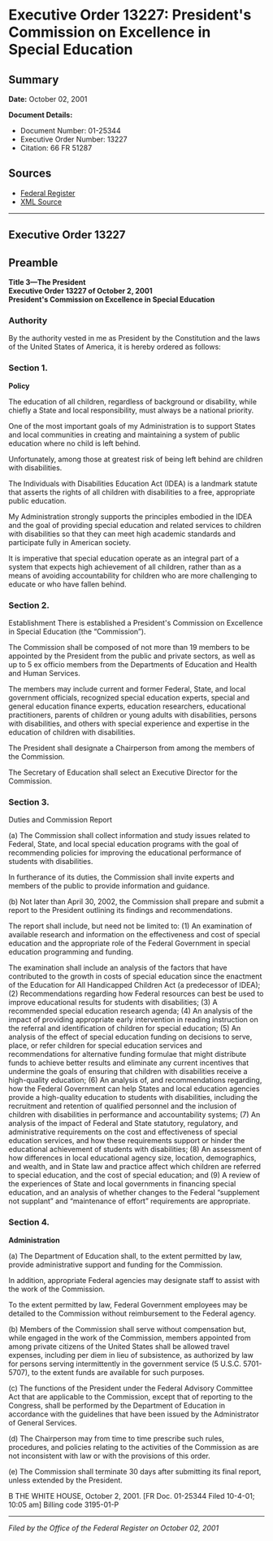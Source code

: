 # Executive Order 13227: President's Commission on Excellence in Special Education

## Summary

**Date:** October 02, 2001

**Document Details:**
- Document Number: 01-25344
- Executive Order Number: 13227
- Citation: 66 FR 51287

## Sources
- [Federal Register](https://www.federalregister.gov/documents/2001/10/05/01-25344/presidents-commission-on-excellence-in-special-education)
- [XML Source](https://www.federalregister.gov/documents/full_text/xml/2001/10/05/01-25344.xml)

---

## Executive Order 13227

## Preamble

**Title 3—The President**  
**Executive Order 13227 of October 2, 2001**  
**President's Commission on Excellence in Special Education**

### Authority

By the authority vested in me as President by the Constitution and the laws of the United States of America, it is hereby ordered as follows:
### Section 1.

**Policy**

The education of all children, regardless of background or disability, while chiefly a State and local responsibility, must always be a national priority.

One of the most important goals of my Administration is to support States and local communities in creating and maintaining a system of public education where no child is left behind.

Unfortunately, among those at greatest risk of being left behind are children with disabilities.

The Individuals with Disabilities Education Act (IDEA) is a landmark statute that asserts the rights of all children with disabilities to a free, appropriate public education.

My Administration strongly supports the principles embodied in the IDEA and the goal of providing special education and related services to children with disabilities so that they can meet high academic standards and participate fully in American society.

It is imperative that special education operate as an integral part of a system that expects high achievement of all children, rather than as a means of avoiding accountability for children who are more challenging to educate or who have fallen behind.
### Section 2.

Establishment
There is established a President's Commission on Excellence in Special Education (the “Commission”).

The Commission shall be composed of not more than 19 members to be appointed by the President from the public and private sectors, as well as up to 5 ex officio members from the Departments of Education and Health and Human Services.

The members may include current and former Federal, State, and local government officials, recognized special education experts, special and general education finance experts, education researchers, educational practitioners, parents of children or young adults with disabilities, persons with disabilities, and others with special experience and expertise in the education of children with disabilities.

The President shall designate a Chairperson from among the members of the Commission.

The Secretary of Education shall select an Executive Director for the Commission.
### Section 3.

Duties and Commission Report

(a) The Commission shall collect information and study issues related to Federal, State, and local special education programs with the goal of recommending policies for improving the educational performance of students with disabilities.

In furtherance of its duties, the Commission shall invite experts and members of the public to provide information and guidance.

(b) Not later than April 30, 2002, the Commission shall prepare and submit a report to the President outlining its findings and recommendations.

The report shall include, but need not be limited to:
    (1) An examination of available research and information on the effectiveness and cost of special education and the appropriate role of the Federal Government in special education programming and funding.

The examination shall include an analysis of the factors that have contributed to the growth in costs of special education since the enactment of the Education for All Handicapped Children Act (a predecessor of IDEA);
    (2) Recommendations regarding how Federal resources can best be used to improve educational results for students with disabilities;
    (3) A recommended special education research agenda;
    (4) An analysis of the impact of providing appropriate early intervention in reading instruction on the referral and identification of children for special education;
    (5) An analysis of the effect of special education funding on decisions to serve, place, or refer children for special education services and recommendations for alternative funding formulae that might distribute funds to achieve better results and eliminate any current incentives that undermine the goals of ensuring that children with disabilities receive a high-quality education;
    (6) An analysis of, and recommendations regarding, how the Federal Government can help States and local education agencies provide a high-quality education to students with disabilities, including the recruitment and retention of qualified personnel and the inclusion of children with disabilities in performance and accountability systems;
    (7) An analysis of the impact of Federal and State statutory, regulatory, and administrative requirements on the cost and effectiveness of special education services, and how these requirements support or hinder the educational achievement of students with disabilities;
    (8) An assessment of how differences in local educational agency size, location, demographics, and wealth, and in State law and practice affect which children are referred to special education, and the cost of special education; and
    (9) A review of the experiences of State and local governments in financing special education, and an analysis of whether changes to the Federal “supplement not supplant” and “maintenance of effort” requirements are appropriate.
### Section 4.

**Administration**

(a) The Department of Education shall, to the extent permitted by law, provide administrative support and funding for the Commission.

In addition, appropriate Federal agencies may designate staff to assist with the work of the Commission.

To the extent permitted by law, Federal Government employees may be detailed to the Commission without reimbursement to the Federal agency.

(b) Members of the Commission shall serve without compensation but, while engaged in the work of the Commission, members appointed from among private citizens of the United States shall be allowed travel expenses, including per diem in lieu of subsistence, as authorized by law for persons serving intermittently in the government service (5 U.S.C. 5701-5707), to the extent funds are available for such purposes.

(c) The functions of the President under the Federal Advisory Committee Act that are applicable to the Commission, except that of reporting to the Congress, shall be performed by the Department of Education in accordance with the guidelines that have been issued by the Administrator of General Services.

(d) The Chairperson may from time to time prescribe such rules, procedures, and policies relating to the activities of the Commission as are not inconsistent with law or with the provisions of this order.

(e) The Commission shall terminate 30 days after submitting its final report, unless extended by the President.

B
THE WHITE HOUSE,
October 2, 2001.
[FR Doc. 01-25344
Filed 10-4-01; 10:05 am]
Billing code 3195-01-P

---

*Filed by the Office of the Federal Register on October 02, 2001*
